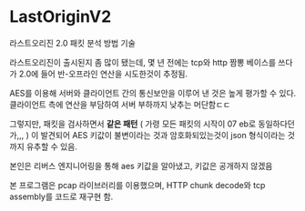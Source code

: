 # LastOriginV2
 라스트오리진 2.0 패킷 분석 방법 기술


라스트오리진이 출시된지 좀 많이 됐는데, 몇 년 전에는 tcp와 http 짬뽕 베이스를 쓰다가 2.0에 들어 반-오프라인 연산을 시도한것이 추정됨.

AES를 이용해 서버와 클라이언트 간의 통신보안을 이루어 낸 것은 높게 평가할 수 있다. 클라이언트 측에 연산을 부담하여 서버 부하까지 낮추는 머단함ㄷㄷ


그렇지만, 패킷을 검사하면서 **같은 패턴** ( 가령 모든 패킷의 시작이 07 eb로 동일하다던가,,, ) 이 발견되어 AES 키값이 불변이라는 것과 암호화되있는것이 json 형식이라는 것 까지 유추할 수 있음.

본인은 리버스 엔지니어링을 통해 aes 키값을 알아냈고, 키값은 공개하지 않겠음

본 프로그램은 pcap 라이브러리를 이용했으며, HTTP chunk decode와 tcp assembly를 코드로 재구현 함.